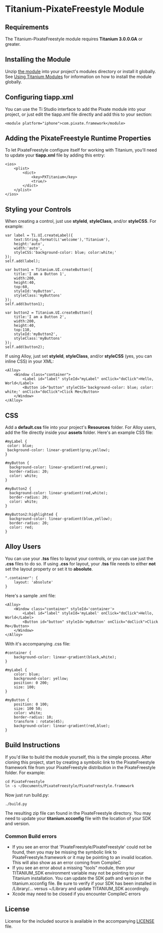 # Titanium-PixateFreestyle Module

## Requirements

The Titanium-PixateFreestyle module requires **Titanium 3.0.0.GA** or greater.

## Installing the Module

Unzip [the module](https://github.com/Pixate/Titanium-PixateFreestyle/releases) into your project's modules directory or install it globally. See [Using Titanium Modules](https://wiki.appcelerator.org/display/tis/Using+Titanium+Modules) for information on how to install the module globally.

## Configuring **tiapp.xml**

You can use the Ti Studio interface to add the Pixate module into your project, or just edit the tiapp.xml file directly and add this to your <modules> section:

	<module platform="iphone">com.pixate.framework</module>

## Adding the PixateFreestyle Runtime Properties

To let PixateFreestyle configure itself for working with Titanium, you'll need to update your **tiapp.xml** file by adding this entry:

	<ios>
	    <plist>
	        <dict>
        		<key>PXTitanium</key>
        		<true/>
	        </dict>
	    </plist>
	</ios>

## Styling your Controls

When creating a control, just use **styleId**, **styleClass**, and/or **styleCSS**. For example:

	var label = Ti.UI.createLabel({
		text:String.format(L('welcome'),'Titanium'),
		height:'auto',
		width:'auto',
		styleCSS:'background-color: blue; color:white;'
	});
	self.add(label);

	var button1 = Titanium.UI.createButton({
		title:'I am a Button 1',
		width:200,
		height:40,
		top:60,
		styleId:'myButton',
		styleClass:'myButtons'
	});
	self.add(button1);

	var button2 = Titanium.UI.createButton({
		title:'I am a Button 2',
		width:200,
		height:40,
		top:110,
		styleId:'myButton2',
		styleClass:'myButtons'
	});
	self.add(button2);


If using Alloy, just set **styleId**, **styleClass**, and/or **styleCSS** (yes, you can inline CSS) in your XML:

	<Alloy>
		<Window class="container">
			<Label id="label" styleId="myLabel" onClick="doClick">Hello, World</Label>
			<Button id="button" styleCSS='background-color: blue; color: white;' onClick="doClick">Click Me</Button>
		</Window>
	</Alloy>

## CSS

Add a **default.css** file into your project's **Resources** folder. For Alloy users, add the file directly inside your **assets** folder. Here's an example CSS file:

	#myLabel {
	 color: blue;
	 background-color: linear-gradient(gray,yellow);
	}

	#myButton {
	  background-color: linear-gradient(red,green);
	  border-radius: 20;
	  color: white;
	}

	#myButton2 {
	  background-color: linear-gradient(red,white);
	  border-radius: 20;
	  color: white;
	}

	#myButton2:highlighted {
	  background-color: linear-gradient(blue,yellow);
	  border-radius: 20;
	  color: red;
	}

## Alloy Users

You can use your **.tss** files to layout your controls, or you can use just the **.css** files to do so. If using **.css** for layout, your **.tss** file needs to either **not** set the layout property or set it to **absolute**.

	".container": {
		layout: 'absolute'
	}

Here's a sample .xml file:

	<Alloy>
		<Window class="container" styleId='container'>
			<Label id="label" styleId='myLabel' onClick="doClick">Hello, World</Label>
			<Button id="button" styleId='myButton' onClick="doClick">Click Me</Button>
		</Window>
	</Alloy>

With it's accompanying .css file:

	#container {
		background-color: linear-gradient(black,white);
	}

	#myLabel {
	    color: blue;
	    background-color: yellow;
	  	position: 0 200;
	    size: 100;
	}

	#myButton {
		position: 0 100;
		size: 100 50;
		color: white;
		border-radius: 10;
		transform : rotate(45);
		background-color: linear-gradient(red,blue);
	}


## Build Instructions

If you'd like to build the module yourself, this is the simple process. After cloning this project, start by creating a symbolic link to the PixateFreestyle framework file from your PixateFreestyle distribution in the PixateFreestyle folder. For example:

	cd PixateFreestyle
	ln -s ~/Documents/PixateFreestyle/PixateFreestyle.framework

Now just run build.py:

	./build.py

The resulting zip file can found in the PixateFreestyle directory. You may need to update your **titanium.xcconfig** file with the location of your SDK and version.

### Common Build errors

* If you see an error that 'PixateFreestyle/PixateFreestyle' could not be found, then you may be missing the symbolic link to PixateFreestyle.framework or it may be pointing to an invalid location. This will also show as an error coming from CompileC
* If you see an error about a missing "tools" module, then your TITANIUM_SDK environment variable may not be pointing to your Titanium installation. You can update the SDK path and version in the titanium.xcconfig file. Be sure to verify if your SDK has been installed in /Library/... versus ~/Library and update TITANIUM_SDK accordingly.
* Xcode may need to be closed if you encounter CompileC errors

## License

License for the included source is available in the accompanying [LICENSE](https://github.com/Pixate/Titanium-PixateFreestyle/blob/master/PixateFreestyle/LICENSE) file.

